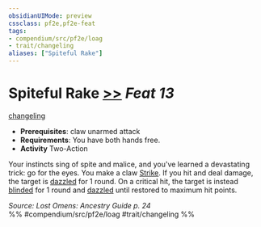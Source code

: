 ```yaml
---
obsidianUIMode: preview
cssclass: pf2e,pf2e-feat
tags:
- compendium/src/pf2e/loag
- trait/changeling
aliases: ["Spiteful Rake"]
---
```

# Spiteful Rake  [>>](/rules/core-rulebook/chapter-9-playing-the-game.md#Actions "Two-Action") *Feat 13*  
[changeling](/rules/traits/changeling-b1.md)  

- **Prerequisites**: claw unarmed attack
- **Requirements**: You have both hands free.
- **Activity** Two-Action

Your instincts sing of spite and malice, and you've learned a devastating trick: go for the eyes. You make a claw [Strike](/rules/actions/strike.md). If you hit and deal damage, the target is [dazzled](/rules/conditions.md#Dazzled) for 1 round. On a critical hit, the target is instead [blinded](/rules/conditions.md#Blinded) for 1 round and [dazzled](/rules/conditions.md#Dazzled) until restored to maximum hit points.

*Source: Lost Omens: Ancestry Guide p. 24*  
%% #compendium/src/pf2e/loag #trait/changeling %%